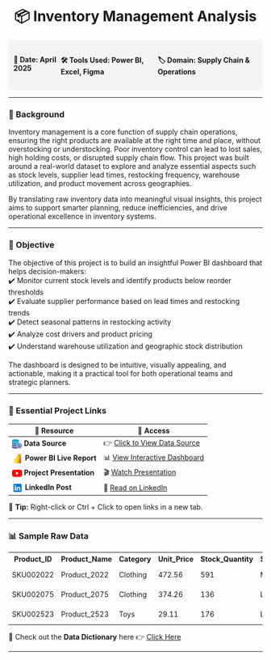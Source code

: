 <h1 align="center">📦 Inventory Management Analysis</h1>

<div style="display: flex; justify-content: space-between; padding: 10px; background-color: #f4f4f4; border-radius: 8px;">
    <h4>📅 Date: April 2025</h4>
    <h4>🛠️ Tools Used: Power BI, Excel, Figma</h4>
    <h4>🏷️ Domain: Supply Chain & Operations</h4>
</div>

---

### 📌 Background  

Inventory management is a core function of supply chain operations, ensuring the right products are available at the right time and place, without overstocking or understocking. Poor inventory control can lead to lost sales, high holding costs, or disrupted supply chain flow. This project was built around a real-world dataset to explore and analyze essential aspects such as stock levels, supplier lead times, restocking frequency, warehouse utilization, and product movement across geographies.

By translating raw inventory data into meaningful visual insights, this project aims to support smarter planning, reduce inefficiencies, and drive operational excellence in inventory systems.

---

### 🎯 Objective  

The objective of this project is to build an insightful Power BI dashboard that helps decision-makers:  
✔️ Monitor current stock levels and identify products below reorder thresholds  
✔️ Evaluate supplier performance based on lead times and restocking trends  
✔️ Detect seasonal patterns in restocking activity  
✔️ Analyze cost drivers and product pricing  
✔️ Understand warehouse utilization and geographic stock distribution  

The dashboard is designed to be intuitive, visually appealing, and actionable, making it a practical tool for both operational teams and strategic planners.

---

###  📂 Essential Project Links  

| 🧭 Resource | 🔗 Access |
|------------|----------|
| <img src="https://github.com/Chakradhar-M/PBI_Images/blob/main/Portfolio_Icons/database.png?raw=true" width="20" style="vertical-align:middle;"> **Data Source** | 👉 [Click to View Data Source](https://zoomcharts.com/en/microsoft-power-bi-custom-visuals/challenges/fp20-analytics-april-2025) |
| <img src="https://github.com/Chakradhar-M/PBI_Images/blob/main/Portfolio_Icons/power-bi.png?raw=true" width="22" style="vertical-align:middle;"> **Power BI Live Report** | 📊 [View Interactive Dashboard](#) |
| <img src="https://github.com/Chakradhar-M/PBI_Images/blob/main/Portfolio_Icons/youtube.png?raw=true" width="20" style="vertical-align:middle;"> **Project Presentation** | 🎬 [Watch Presentation](#) |
| <img src="https://github.com/Chakradhar-M/PBI_Images/blob/main/Portfolio_Icons/linkedin.png?raw=true" width="22" style="vertical-align:middle;"> **LinkedIn Post** | 🔗 [Read on LinkedIn](#) |

📌 **Tip:** Right-click or Ctrl + Click to open links in a new tab.

---

### 📊 Sample Raw Data  

<table border="0" cellspacing="1" cellpadding="8">
  <tr>
    <th>Product_ID</th><th>Product_Name</th><th>Category</th><th>Unit_Price</th><th>Stock_Quantity</th><th>Stock_Level</th><th>Reorder_Point</th><th>Lead_Time_Days</th><th>Last_Restock_Date</th><th>Supplier_ID</th><th>Warehouse_Location</th><th>Min_Order_Quantity</th><th>Status</th><th>Entry_Date</th><th>Country</th><th>Latitude</th><th>Longitude</th>
  </tr>
  <tr>
    <td>SKU002022</td><td>Product_2022</td><td>Clothing</td><td>472.56</td><td>591</td><td>Mid</td><td>62</td><td>27</td><td>19/05/2024</td><td>SUP012</td><td>AISLE-01-SHELF-01</td><td>14</td><td>In&nbsp;Stock</td><td>25/10/2023</td><td>Germany</td><td>47.701</td><td>10.0581</td>
  </tr>
  <tr>
    <td>SKU002075</td><td>Product_2075</td><td>Clothing</td><td>374.26</td><td>136</td><td>Low</td><td>74</td><td>20</td><td>09/08/2024</td><td>SUP027</td><td>AISLE-01-SHELF-01</td><td>29</td><td>In&nbsp;Stock</td><td>18/02/2024</td><td>Spain</td><td>36.8926</td><td>-5.4515</td>
  </tr>
  <tr>
    <td>SKU002523</td><td>Product_2523</td><td>Toys</td><td>29.11</td><td>176</td><td>Low</td><td>38</td><td>14</td><td>12/09/2023</td><td>SUP040</td><td>AISLE-01-SHELF-01</td><td>5</td><td>In&nbsp;Stock</td><td>20/06/2023</td><td>Spain</td><td>39.3519</td><td>-3.9471</td>
  </tr>
</table>

🔗 Check out the **Data Dictionary** here 👉 [Click Here](https://github.com/Chakradhar-M/Inventory-Management-Analysis-04-25/blob/main/dataset/data_dictionary.md)

---


